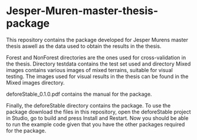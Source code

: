 # Jesper-Muren-master-thesis-package
This repository contains the package developed for Jesper Murens master thesis aswell as the data used to obtain the results in the thesis.


Forest and NonForest directories are the ones used for cross-validation in the thesis. Directory testdata contains the test set used and directory Mixed images contains various images of mixed terrains, suitable for visual testing. The images used for visual results in the thesis can be found in the Mixed images directory.

deforeStable_0.1.0.pdf contains the manual for the package.

Finally, the deforeStable directory contains the package. To use the package download the files in this repository, open the deforeStable project in Studio, go to build and press Install and Restart. Now you should be able to run the example code given that you have the other packages required for the package.
